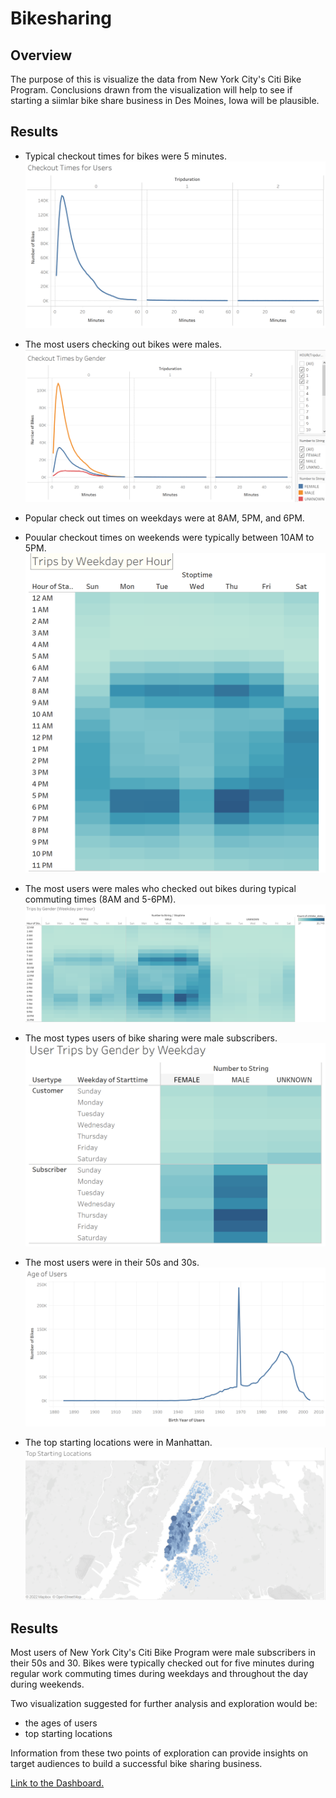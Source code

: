 # Bikesharing

## Overview
The purpose of this is visualize the data from New York City's Citi Bike Program. Conclusions drawn from the visualization will help to see if starting a siimlar bike share business in Des Moines, Iowa will be plausible.

## Results
- Typical checkout times for bikes were 5 minutes.
![](https://github.com/jlynw/bikesharing/blob/main/Images/checkouttimesforusers.PNG)

- The most users checking out bikes were males.
![](https://github.com/jlynw/bikesharing/blob/main/Images/checkouttimesbygender.PNG)

- Popular check out times on weekdays were at 8AM, 5PM, and 6PM.
- Pouular checkout times on weekends were typically between 10AM to 5PM.
![](https://github.com/jlynw/bikesharing/blob/main/Images/tripsbyweekdayperhour.PNG)

- The most users were males who checked out bikes during typical commuting times (8AM and 5-6PM).
![](https://github.com/jlynw/bikesharing/blob/main/Images/tripsbygender.png)

- The most types users of bike sharing were male subscribers.
![](https://github.com/jlynw/bikesharing/blob/main/Images/usertripsbygender.PNG)

- The most users were in their 50s and 30s.
![](https://github.com/jlynw/bikesharing/blob/main/Images/ageofusers.PNG)

- The top starting locations were in Manhattan. 
![](https://github.com/jlynw/bikesharing/blob/main/Images/topstartinglocations.PNG)

## Results
Most users of New York City's Citi Bike Program were male subscribers in their 50s and 30. Bikes were typically checked out for five minutes during regular work commuting times during weekdays and throughout the day during weekends. 

Two visualization suggested for further analysis and exploration would be:
- the ages of users
- top starting locations

Information from these two points of exploration can provide insights on target audiences to build a successful bike sharing business.

[Link to the Dashboard.](https://public.tableau.com/app/profile/judy.wong/viz/NYCitiBikeAnalysis_16439171471370/NYCitiBike?publish=yes)
